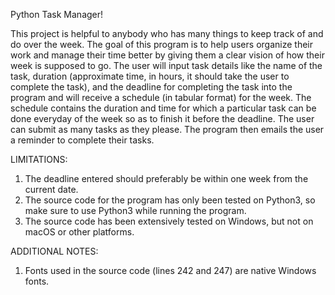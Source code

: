 Python Task Manager!

This project is helpful to anybody who has many things to keep track of and do over the week. The goal of this program is to help users organize their work and manage their time better by giving them a clear vision of how their week is supposed to go. The user will input task details like the name of the task, duration (approximate time, in hours, it should take the user to complete the task), and the deadline for completing the task into the program and will receive a schedule (in tabular format) for the week. The schedule contains the duration and time for which a particular task can be done everyday of the week so as to finish it before the deadline. The user can submit as many tasks as they please. The program then emails the user a reminder to complete their tasks. 

LIMITATIONS: 
1) The deadline entered should preferably be within one week from the current date.
2) The source code for the program has only been tested on Python3, so make sure to use Python3 while running the program.
3) The source code has been extensively tested on Windows, but not on macOS or other platforms.

ADDITIONAL NOTES:
1) Fonts used in the source code (lines 242 and 247) are native Windows fonts.
